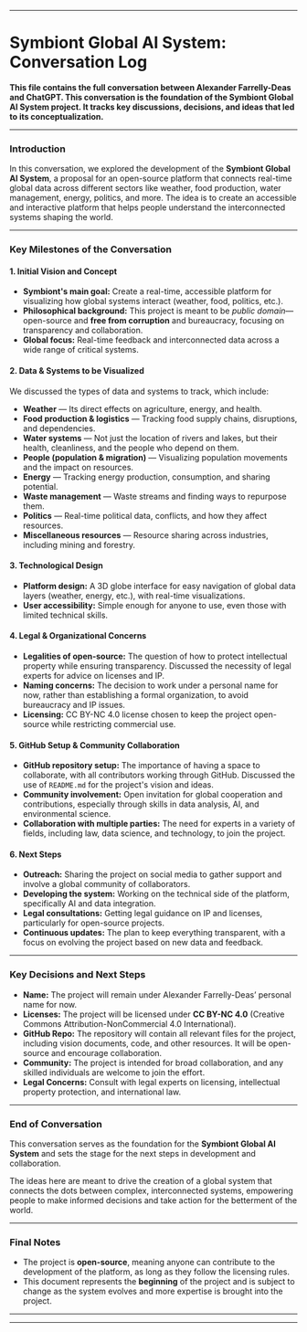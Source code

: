 

---

# **Symbiont Global AI System: Conversation Log**

**This file contains the full conversation between Alexander Farrelly-Deas and ChatGPT. This conversation is the foundation of the Symbiont Global AI System project. It tracks key discussions, decisions, and ideas that led to its conceptualization.**

---

### **Introduction**

In this conversation, we explored the development of the **Symbiont Global AI System**, a proposal for an open-source platform that connects real-time global data across different sectors like weather, food production, water management, energy, politics, and more. The idea is to create an accessible and interactive platform that helps people understand the interconnected systems shaping the world.

---

### **Key Milestones of the Conversation**

#### **1. Initial Vision and Concept**

* **Symbiont's main goal:** Create a real-time, accessible platform for visualizing how global systems interact (weather, food, politics, etc.).
* **Philosophical background:** This project is meant to be *public domain*—open-source and **free from corruption** and bureaucracy, focusing on transparency and collaboration.
* **Global focus:** Real-time feedback and interconnected data across a wide range of critical systems.

#### **2. Data & Systems to be Visualized**

We discussed the types of data and systems to track, which include:

* **Weather** — Its direct effects on agriculture, energy, and health.
* **Food production & logistics** — Tracking food supply chains, disruptions, and dependencies.
* **Water systems** — Not just the location of rivers and lakes, but their health, cleanliness, and the people who depend on them.
* **People (population & migration)** — Visualizing population movements and the impact on resources.
* **Energy** — Tracking energy production, consumption, and sharing potential.
* **Waste management** — Waste streams and finding ways to repurpose them.
* **Politics** — Real-time political data, conflicts, and how they affect resources.
* **Miscellaneous resources** — Resource sharing across industries, including mining and forestry.

#### **3. Technological Design**

* **Platform design:** A 3D globe interface for easy navigation of global data layers (weather, energy, etc.), with real-time visualizations.
* **User accessibility:** Simple enough for anyone to use, even those with limited technical skills.

#### **4. Legal & Organizational Concerns**

* **Legalities of open-source:** The question of how to protect intellectual property while ensuring transparency. Discussed the necessity of legal experts for advice on licenses and IP.
* **Naming concerns:** The decision to work under a personal name for now, rather than establishing a formal organization, to avoid bureaucracy and IP issues.
* **Licensing:** CC BY-NC 4.0 license chosen to keep the project open-source while restricting commercial use.

#### **5. GitHub Setup & Community Collaboration**

* **GitHub repository setup:** The importance of having a space to collaborate, with all contributors working through GitHub. Discussed the use of `README.md` for the project's vision and ideas.
* **Community involvement:** Open invitation for global cooperation and contributions, especially through skills in data analysis, AI, and environmental science.
* **Collaboration with multiple parties:** The need for experts in a variety of fields, including law, data science, and technology, to join the project.

#### **6. Next Steps**

* **Outreach:** Sharing the project on social media to gather support and involve a global community of collaborators.
* **Developing the system:** Working on the technical side of the platform, specifically AI and data integration.
* **Legal consultations:** Getting legal guidance on IP and licenses, particularly for open-source projects.
* **Continuous updates:** The plan to keep everything transparent, with a focus on evolving the project based on new data and feedback.

---

### **Key Decisions and Next Steps**

* **Name:** The project will remain under Alexander Farrelly-Deas’ personal name for now.
* **Licenses:** The project will be licensed under **CC BY-NC 4.0** (Creative Commons Attribution-NonCommercial 4.0 International).
* **GitHub Repo:** The repository will contain all relevant files for the project, including vision documents, code, and other resources. It will be open-source and encourage collaboration.
* **Community:** The project is intended for broad collaboration, and any skilled individuals are welcome to join the effort.
* **Legal Concerns:** Consult with legal experts on licensing, intellectual property protection, and international law.

---

### **End of Conversation**

This conversation serves as the foundation for the **Symbiont Global AI System** and sets the stage for the next steps in development and collaboration.

The ideas here are meant to drive the creation of a global system that connects the dots between complex, interconnected systems, empowering people to make informed decisions and take action for the betterment of the world.

---

### **Final Notes**

* The project is **open-source**, meaning anyone can contribute to the development of the platform, as long as they follow the licensing rules.
* This document represents the **beginning** of the project and is subject to change as the system evolves and more expertise is brought into the project.

---

---



